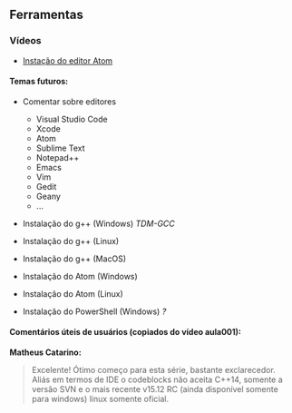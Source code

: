 ## Ferramentas

### Vídeos
- [Instação do editor Atom](https://www.youtube.com/watch?v=vVrDNHP7zMo)


#### Temas futuros:

- Comentar sobre editores
  - Visual Studio Code
  - Xcode
  - Atom
  - Sublime Text
  - Notepad++
  - Emacs
  - Vim
  - Gedit
  - Geany
  - ...

- Instalação do g++ (Windows) *TDM-GCC*
- Instalação do g++ (Linux)
- Instalação do g++ (MacOS)

- Instalação do Atom (Windows)
- Instalação do Atom (Linux)
- Instalação do PowerShell (Windows) *?*

#### Comentários úteis de usuários (copiados do vídeo aula001):

**Matheus Catarino:**
>Excelente! Ótimo começo para esta série, bastante exclarecedor.
>Aliás em termos de IDE o codeblocks não aceita C++14, somente a versão SVN e o mais recente v15.12 RC (ainda disponível somente para windows) linux somente oficial.﻿
